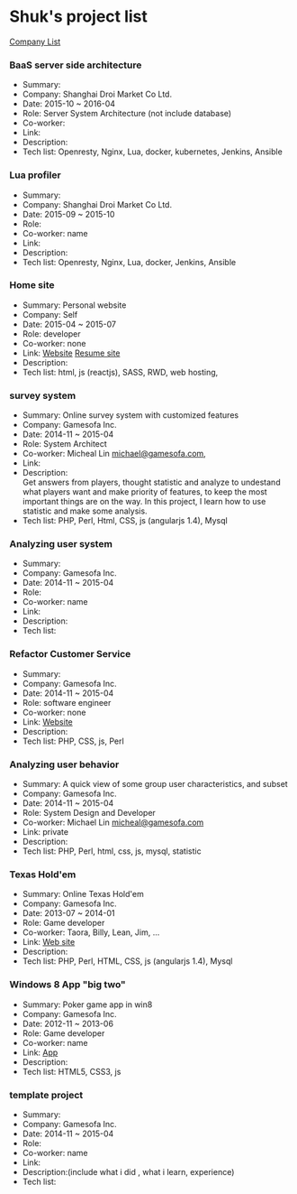 # Shuk's project list 

[Company List]()

### BaaS server side architecture ###
- Summary:
- Company: Shanghai Droi Market Co Ltd.
- Date: 2015-10 ~ 2016-04
- Role: Server System Architecture (not include database)
- Co-worker: 
- Link:
- Description:
- Tech list: Openresty, Nginx, Lua, docker, kubernetes, Jenkins, Ansible

### Lua profiler ###
- Summary:
- Company: Shanghai Droi Market Co Ltd.
- Date: 2015-09 ~ 2015-10
- Role:
- Co-worker: name <mail>
- Link:
- Description:
- Tech list: Openresty, Nginx, Lua, docker, Jenkins, Ansible

### Home site ###
- Summary: Personal website
- Company: Self
- Date: 2015-04 ~ 2015-07
- Role: developer
- Co-worker: none
- Link: [Website](http://shuk.info/) [Resume site](http://shuk.info/resume.html)
- Description:
- Tech list: html, js (reactjs), SASS, RWD, web hosting,

### survey system ###
- Summary: Online survey system with customized features  
- Company: Gamesofa Inc.
- Date: 2014-11 ~ 2015-04
- Role: System Architect
- Co-worker: Micheal Lin <michael@gamesofa.com>,
- Link: 
- Description:  
Get answers from players, thought statistic and analyze to undestand what players want and make priority of features, to keep the most important things are on the way. In this project, I learn how to use statistic and make some analysis.
- Tech list: PHP, Perl, Html, CSS, js (angularjs 1.4), Mysql

### Analyzing user system ###
- Summary:
- Company: Gamesofa Inc.
- Date: 2014-11 ~ 2015-04
- Role:
- Co-worker: name <mail>
- Link:
- Description:
- Tech list: 

### Refactor Customer Service ###
- Summary:
- Company: Gamesofa Inc.
- Date: 2014-11 ~ 2015-04
- Role: software engineer
- Co-worker: none
- Link: [Website](http://www.gamesofa.com/index/?op=report)
- Description: 
- Tech list: PHP, CSS, js, Perl

### Analyzing user behavior ###
- Summary: A quick view of some group user characteristics, and subset
- Company: Gamesofa Inc.
- Date: 2014-11 ~ 2015-04
- Role: System Design and Developer
- Co-worker: Michael Lin <micheal@gamesofa.com>
- Link: private
- Description:
- Tech list: PHP, Perl, html, css, js, mysql, statistic

### Texas Hold'em ###
- Summary: Online Texas Hold'em 
- Company: Gamesofa Inc.
- Date: 2013-07 ~ 2014-01
- Role: Game developer
- Co-worker: Taora, Billy, Lean, Jim, ... 
- Link: [Web site](http://www.gamesofa.com/texas9/)
- Description: 
- Tech list: PHP, Perl, HTML, CSS, js (angularjs 1.4), Mysql

### Windows 8 App "big two" ###
- Summary: Poker game app in win8
- Company: Gamesofa Inc.
- Date: 2012-11 ~ 2013-06
- Role: Game developer
- Co-worker: name <mail>
- Link: [App](https://www.microsoft.com/en-us/store/apps/%E7%A5%9E%E4%BE%86%E4%B9%9F%E5%A4%A7%E8%80%812/9wzdncrdpm5w)
- Description:
- Tech list: HTML5, CSS3, js




### template project ###
- Summary:
- Company: Gamesofa Inc.
- Date: 2014-11 ~ 2015-04
- Role:
- Co-worker: name <mail>
- Link:
- Description:(include what i did , what i learn, experience) 
- Tech list: 
